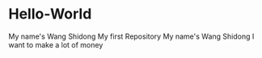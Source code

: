 # Hello-World
My name's Wang Shidong
My first Repository
My name's Wang Shidong
I want to make a lot of money
